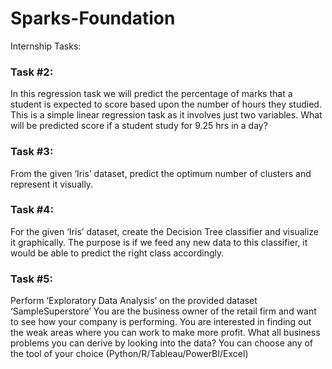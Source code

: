 # Sparks-Foundation
Internship Tasks:

### Task #2:
In this regression task we will predict the percentage of marks that a student is expected to score based upon the number of hours they studied. This is a simple linear regression task as it involves just two variables.
What will be predicted score if a student study for 9.25 hrs in a day?

### Task #3:
From the given ‘Iris’ dataset, predict the optimum number of clusters and represent it visually.

### Task #4:
For the given ‘Iris’ dataset, create the Decision Tree classifier and visualize it graphically. The purpose is if we feed any new data to this classifier, it would be able to predict the right class accordingly.

### Task #5:
Perform ‘Exploratory Data Analysis’ on the provided dataset ‘SampleSuperstore’
You are the business owner of the retail firm and want to see how your company is performing. You are interested in finding out the weak areas where you can work to make more profit.
What all business problems you can derive by looking into the data? You can choose any of the tool of your choice (Python/R/Tableau/PowerBI/Excel)


